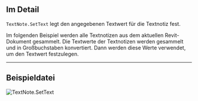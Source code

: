 ## Im Detail
`TextNote.SetText` legt den angegebenen Textwert für die Textnotiz fest.

Im folgenden Beispiel werden alle Textnotizen aus dem aktuellen Revit-Dokument gesammelt. Die Textwerte der Textnotizen werden gesammelt und in Großbuchstaben konvertiert. Dann werden diese Werte verwendet, um den Textwert festzulegen.

___
## Beispieldatei

![TextNote.SetText](./Revit.Elements.TextNote.SetText_img.jpg)
